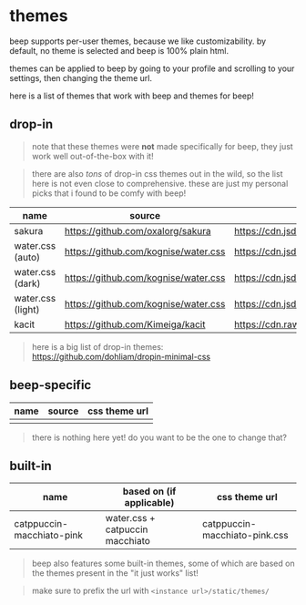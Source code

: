 # themes

beep supports per-user themes, because we like customizability. by default, no
theme is selected and beep is 100% plain html.

themes can be applied to beep by going to your profile and scrolling to your
settings, then changing the theme url.

here is a list of themes that work with beep and themes for beep!

## drop-in

> note that these themes were **not** made specifically for beep, they just work
> well out-of-the-box with it!

> there are also *tons* of drop-in css themes out in the wild, so the list here
> is not even close to comprehensive. these are just my personal picks that i
> found to be comfy with beep!

| name                          | source                                  | css theme url                                               |
|-------------------------------|-----------------------------------------|-------------------------------------------------------------|
| sakura                        | <https://github.com/oxalorg/sakura>     | https://cdn.jsdelivr.net/npm/sakura.css/css/sakura.css      |
| water.css (auto)              | <https://github.com/kognise/water.css>  | https://cdn.jsdelivr.net/npm/water.css@2/out/water.min.css  |
| water.css (dark)              | <https://github.com/kognise/water.css>  | https://cdn.jsdelivr.net/npm/water.css@2/out/dark.min.css   |
| water.css (light)             | <https://github.com/kognise/water.css>  | https://cdn.jsdelivr.net/npm/water.css@2/out/light.min.css  |
| kacit                         | <https://github.com/Kimeiga/kacit>      | https://cdn.rawgit.com/Kimeiga/kacit/b3f813ed/kacit.min.css |

> here is a big list of drop-in themes:
> <https://github.com/dohliam/dropin-minimal-css>

## beep-specific

| name | source | css theme url |
|------|--------|---------------|
|      |        |               |

> there is nothing here yet! do you want to be the one to change that?

## built-in

| name                      | based on (if applicable)        | css theme url                 |
|---------------------------|---------------------------------|-------------------------------|
| catppuccin-macchiato-pink | water.css + catpuccin macchiato | catppuccin-macchiato-pink.css |

> beep also features some built-in themes, some of which are based on the themes
> present in the "it just works" list!

> make sure to prefix the url with `<instance url>/static/themes/`
